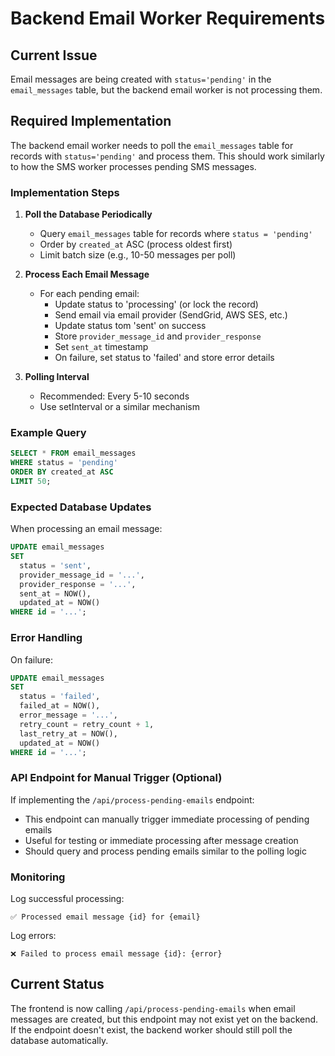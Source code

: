 # Backend Email Worker Requirements

## Current Issue
Email messages are being created with `status='pending'` in the `email_messages` table, but the backend email worker is not processing them.

## Required Implementation

The backend email worker needs to poll the `email_messages` table for records with `status='pending'` and process them. This should work similarly to how the SMS worker processes pending SMS messages.

### Implementation Steps

1. **Poll the Database Periodically**
   - Query `email_messages` table for records where `status = 'pending'`
   - Order by `created_at` ASC (process oldest first)
   - Limit batch size (e.g., 10-50 messages per poll)

2. **Process Each Email Message**
   - For each pending email:
     - Update status to 'processing' (or lock the record)
     - Send email via email provider (SendGrid, AWS SES, etc.)
     - Update status tom 'sent' on success
     - Store `provider_message_id` and `provider_response`
     - Set `sent_at` timestamp
     - On failure, set status to 'failed' and store error details

3. **Polling Interval**
   - Recommended: Every 5-10 seconds
   - Use setInterval or a similar mechanism

### Example Query

```sql
SELECT * FROM email_messages 
WHERE status = 'pending' 
ORDER BY created_at ASC 
LIMIT 50;
```

### Expected Database Updates

When processing an email message:

```sql
UPDATE email_messages 
SET 
  status = 'sent',
  provider_message_id = '...',
  provider_response = '...',
  sent_at = NOW(),
  updated_at = NOW()
WHERE id = '...';
```

### Error Handling

On failure:
```sql
UPDATE email_messages 
SET 
  status = 'failed',
  failed_at = NOW(),
  error_message = '...',
  retry_count = retry_count + 1,
  last_retry_at = NOW(),
  updated_at = NOW()
WHERE id = '...';
```

### API Endpoint for Manual Trigger (Optional)

If implementing the `/api/process-pending-emails` endpoint:
- This endpoint can manually trigger immediate processing of pending emails
- Useful for testing or immediate processing after message creation
- Should query and process pending emails similar to the polling logic

### Monitoring

Log successful processing:
```
✅ Processed email message {id} for {email}
```

Log errors:
```
❌ Failed to process email message {id}: {error}
```

## Current Status

The frontend is now calling `/api/process-pending-emails` when email messages are created, but this endpoint may not exist yet on the backend. If the endpoint doesn't exist, the backend worker should still poll the database automatically.

